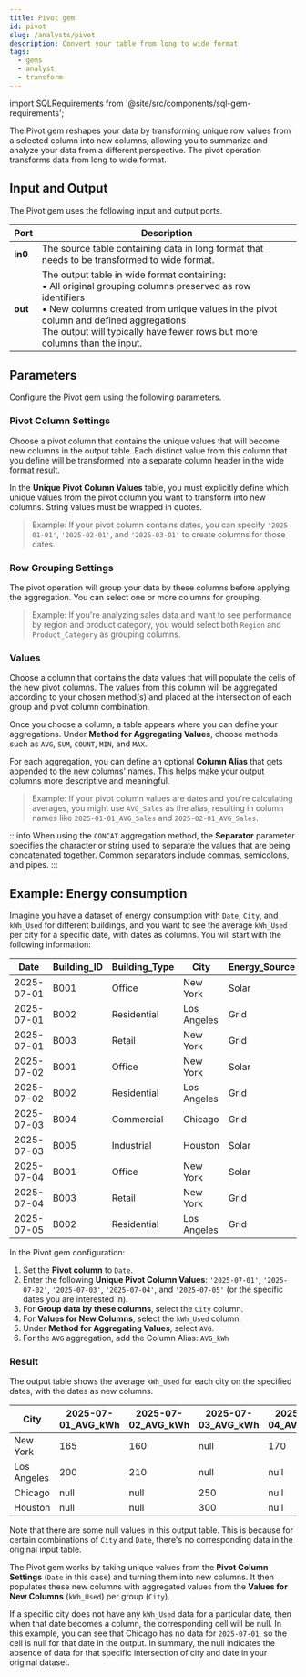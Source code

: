 ```yaml
---
title: Pivot gem
id: pivot
slug: /analysts/pivot
description: Convert your table from long to wide format
tags:
  - gems
  - analyst
  - transform
---
```


import SQLRequirements from '@site/src/components/sql-gem-requirements';

<SQLRequirements
  execution_engine="SQL Warehouse"
  sql_package_name=""
  sql_package_version=""
/>

The Pivot gem reshapes your data by transforming unique row values from a selected column into new columns, allowing you to summarize and analyze your data from a different perspective. The pivot operation transforms data from long to wide format.

## Input and Output

The Pivot gem uses the following input and output ports.

| Port    | Description                                                                                                                                                                                                                                                                              |
| ------- | ---------------------------------------------------------------------------------------------------------------------------------------------------------------------------------------------------------------------------------------------------------------------------------------- |
| **in0** | The source table containing data in long format that needs to be transformed to wide format.                                                                                                                                                                                             |
| **out** | The output table in wide format containing: <br/>• All original grouping columns preserved as row identifiers <br/>• New columns created from unique values in the pivot column and defined aggregations <br/>The output will typically have fewer rows but more columns than the input. |

## Parameters

Configure the Pivot gem using the following parameters.

### Pivot Column Settings

Choose a pivot column that contains the unique values that will become new columns in the output table. Each distinct value from this column that you define will be transformed into a separate column header in the wide format result.

In the **Unique Pivot Column Values** table, you must explicitly define which unique values from the pivot column you want to transform into new columns. String values must be wrapped in quotes.

> Example: If your pivot column contains dates, you can specify `'2025-01-01'`, `'2025-02-01'`, and `'2025-03-01'` to create columns for those dates.

### Row Grouping Settings

The pivot operation will group your data by these columns before applying the aggregation. You can select one or more columns for grouping.

> Example: If you're analyzing sales data and want to see performance by region and product category, you would select both `Region` and `Product_Category` as grouping columns.

### Values

Choose a column that contains the data values that will populate the cells of the new pivot columns. The values from this column will be aggregated according to your chosen method(s) and placed at the intersection of each group and pivot column combination.

Once you choose a column, a table appears where you can define your aggregations. Under **Method for Aggregating Values**, choose methods such as `AVG`, `SUM`, `COUNT`, `MIN`, and `MAX`.

For each aggregation, you can define an optional **Column Alias** that gets appended to the new columns' names. This helps make your output columns more descriptive and meaningful.

> Example: If your pivot column values are dates and you're calculating averages, you might use `AVG_Sales` as the alias, resulting in column names like `2025-01-01_AVG_Sales` and `2025-02-01_AVG_Sales`.

:::info
When using the `CONCAT` aggregation method, the **Separator** parameter specifies the character or string used to separate the values that are being concatenated together. Common separators include commas, semicolons, and pipes.
:::

## Example: Energy consumption

Imagine you have a dataset of energy consumption with `Date`, `City`, and `kWh_Used` for different buildings, and you want to see the average `kWh_Used` per city for a specific date, with dates as columns. You will start with the following information:

<div class="table-example">

| Date       | Building_ID | Building_Type | City        | Energy_Source | kWh_Used | Cost  | Peak_Demand_kWh |
| ---------- | ----------- | ------------- | ----------- | ------------- | -------- | ----- | --------------- |
| 2025-07-01 | B001        | Office        | New York    | Solar         | 150      | 30.00 | 10              |
| 2025-07-01 | B002        | Residential   | Los Angeles | Grid          | 200      | 40.00 | 12              |
| 2025-07-01 | B003        | Retail        | New York    | Grid          | 180      | 36.00 | 11              |
| 2025-07-02 | B001        | Office        | New York    | Solar         | 160      | 32.00 | 10.5            |
| 2025-07-02 | B002        | Residential   | Los Angeles | Grid          | 210      | 42.00 | 12.5            |
| 2025-07-03 | B004        | Commercial    | Chicago     | Grid          | 250      | 50.00 | 15              |
| 2025-07-03 | B005        | Industrial    | Houston     | Solar         | 300      | 60.00 | 18              |
| 2025-07-04 | B001        | Office        | New York    | Solar         | 155      | 31.00 | 10.2            |
| 2025-07-04 | B003        | Retail        | New York    | Grid          | 185      | 37.00 | 11.5            |
| 2025-07-05 | B002        | Residential   | Los Angeles | Grid          | 205      | 41.00 | 12.3            |

</div>

In the Pivot gem configuration:

1.  Set the **Pivot column** to `Date`.
2.  Enter the following **Unique Pivot Column Values**: `'2025-07-01'`, `'2025-07-02'`, `'2025-07-03'`, `'2025-07-04'`, and `'2025-07-05'` (or the specific dates you are interested in).
3.  For **Group data by these columns**, select the `City` column.
4.  For **Values for New Columns**, select the `kWh_Used` column.
5.  Under **Method for Aggregating Values**, select `AVG`.
6.  For the `AVG` aggregation, add the Column Alias: `AVG_kWh`

### Result

The output table shows the average `kWh_Used` for each city on the specified dates, with the dates as new columns.

<div class="table-example">

| City        | 2025-07-01_AVG_kWh | 2025-07-02_AVG_kWh | 2025-07-03_AVG_kWh | 2025-07-04_AVG_kWh | 2025-07-05_AVG_kWh |
| ----------- | ------------------ | ------------------ | ------------------ | ------------------ | ------------------ |
| New York    | 165                | 160                | null               | 170                | null               |
| Los Angeles | 200                | 210                | null               | null               | 205                |
| Chicago     | null               | null               | 250                | null               | null               |
| Houston     | null               | null               | 300                | null               | null               |

</div>

Note that there are some null values in this output table. This is because for certain combinations of `City` and `Date`, there's no corresponding data in the original input table.

The Pivot gem works by taking unique values from the **Pivot Column Settings** (`Date` in this case) and turning them into new columns. It then populates these new columns with aggregated values from the **Values for New Columns** (`kWh_Used`) per group (`City`).

If a specific city does not have any `kWh_Used` data for a particular date, then when that date becomes a column, the corresponding cell will be null. In this example, you can see that Chicago has no data for `2025-07-01`, so the cell is null for that date in the output. In summary, the null indicates the absence of data for that specific intersection of city and date in your original dataset.

